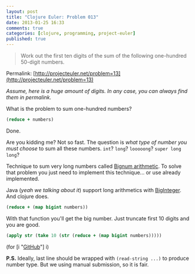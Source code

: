```yaml
---
layout: post
title: "Clojure Euler: Problem 013"
date: 2013-01-25 16:33
comments: true
categories: [clojure, programming, project-euler]
published: true
---
```


> Work out the first ten digits of the sum of the following one-hundred 50-digit numbers.

Permalink: [http://projecteuler.net/problem=13](http://projecteuler.net/problem=13)

<!-- more -->

*Assume, here is a huge amount of digits. In any case, you can always find them in permalink.*

What is the problem to sum one-hundred numbers?

``` clojure
(reduce + numbers)
```

Done.

Are you kidding me? Not so fast. The question is *what type of number you must choose*
to sum all these numbers. `int`? `long`? `looooong`? `super long long`?

Technique to sum very long numbers called
[Bignum arithmetic](http://en.wikipedia.org/wiki/Arbitrary-precision_arithmetic).
To solve that problem you just need to implement this technique... or use already implemented.

Java (*yeah we talking about it*) support long arithmetics with
[BigInteger](http://docs.oracle.com/javase/7/docs/api/java/math/BigInteger.html).
And clojure does.

``` clojure
(reduce + (map bigint numbers))
```

With that function you'll get the big number.
Just truncate first 10 digits and you are good.

``` clojure
(apply str (take 10 (str (reduce + (map bigint numbers)))))
```

(for [i "[GitHub](https://github.com/mishadoff/project-euler/blob/master/src/project_euler/problem013.clj)"] i)


**P.S.** Ideally, last line should be wrapped
with `(read-string ...)` to produce number type. But we using
manual submission, so it is fair.
